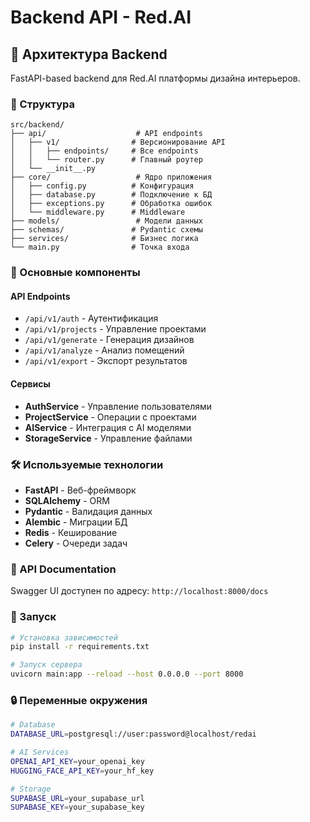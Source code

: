 # Backend API - Red.AI

## 🚀 Архитектура Backend

FastAPI-based backend для Red.AI платформы дизайна интерьеров.

### 📁 Структура

```
src/backend/
├── api/                    # API endpoints
│   ├── v1/                # Версионирование API
│   │   ├── endpoints/     # Все endpoints
│   │   └── router.py      # Главный роутер
│   └── __init__.py
├── core/                   # Ядро приложения
│   ├── config.py          # Конфигурация
│   ├── database.py        # Подключение к БД
│   ├── exceptions.py      # Обработка ошибок
│   └── middleware.py      # Middleware
├── models/                 # Модели данных
├── schemas/               # Pydantic схемы
├── services/              # Бизнес логика
└── main.py                # Точка входа
```

### 🔧 Основные компоненты

#### API Endpoints
- `/api/v1/auth` - Аутентификация
- `/api/v1/projects` - Управление проектами
- `/api/v1/generate` - Генерация дизайнов
- `/api/v1/analyze` - Анализ помещений
- `/api/v1/export` - Экспорт результатов

#### Сервисы
- **AuthService** - Управление пользователями
- **ProjectService** - Операции с проектами
- **AIService** - Интеграция с AI моделями
- **StorageService** - Управление файлами

### 🛠 Используемые технологии

- **FastAPI** - Веб-фреймворк
- **SQLAlchemy** - ORM
- **Pydantic** - Валидация данных
- **Alembic** - Миграции БД
- **Redis** - Кеширование
- **Celery** - Очереди задач

### 📝 API Documentation

Swagger UI доступен по адресу: `http://localhost:8000/docs`

### 🚀 Запуск

```bash
# Установка зависимостей
pip install -r requirements.txt

# Запуск сервера
uvicorn main:app --reload --host 0.0.0.0 --port 8000
```

### 🔒 Переменные окружения

```bash
# Database
DATABASE_URL=postgresql://user:password@localhost/redai

# AI Services
OPENAI_API_KEY=your_openai_key
HUGGING_FACE_API_KEY=your_hf_key

# Storage
SUPABASE_URL=your_supabase_url
SUPABASE_KEY=your_supabase_key
``` 